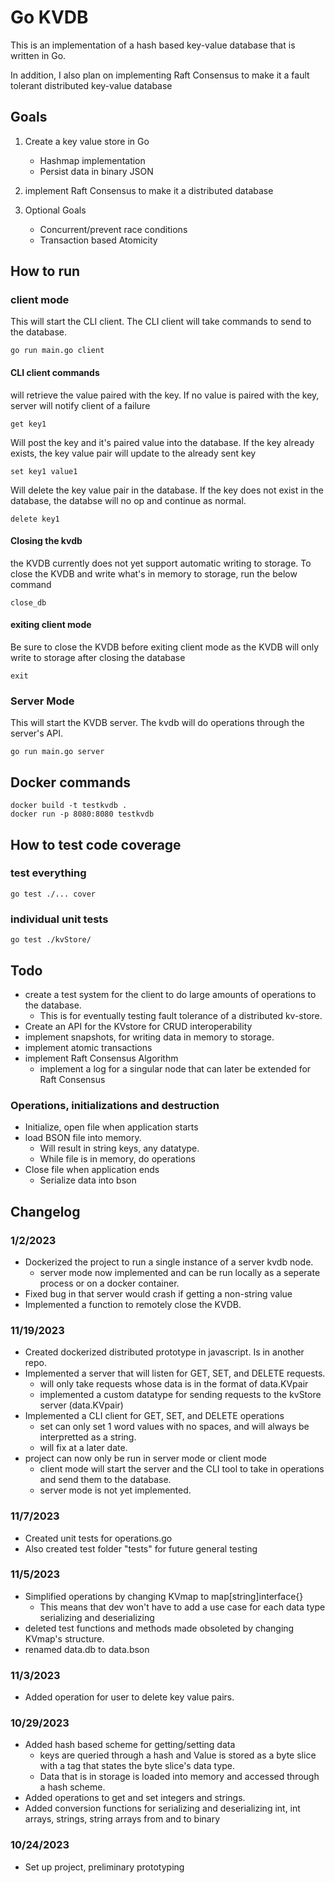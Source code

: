 # Go KVDB

This is an implementation of a hash based key-value database that is written in Go.

In addition, I also plan on implementing Raft Consensus to make it a fault tolerant distributed key-value database

## Goals
1. Create a key value store in Go
    - Hashmap implementation
    - Persist data in binary JSON

2. implement Raft Consensus to make it a distributed database

3. Optional Goals
    - Concurrent/prevent race conditions
    - Transaction based Atomicity
## How to run
### client mode
This will start the CLI client. The CLI client will take commands to send to the database.
```
go run main.go client
```
#### CLI client commands
will retrieve the value paired with the key.
If no value is paired with the key, server will notify client of a failure
```
get key1
```

Will post the key and it's paired value into the database. If the key already exists, the key value pair will update to the already sent key
```
set key1 value1
```

Will delete the key value pair in the database. If the key does not exist in the database, the databse will no op and continue as normal.
```
delete key1
```

#### Closing the kvdb
the KVDB currently does not yet support automatic writing to storage. To close the KVDB and write what's in memory to storage, run the below command
```
close_db
```

#### exiting client mode
Be sure to close the KVDB before exiting client mode as the KVDB will only write to storage after closing the database
```
exit
```

### Server Mode
This will start the KVDB server. The kvdb will do operations through the server's API. 
```
go run main.go server
```

## Docker commands
```
docker build -t testkvdb .
docker run -p 8080:8080 testkvdb
```
## How to test code coverage
### test everything
```
go test ./... cover
```
### individual unit tests
```
go test ./kvStore/
```

## Todo
- create a test system for the client to do large amounts of operations to the database.
    - This is for eventually testing fault tolerance of a distributed kv-store.
- Create an API for the KVstore for CRUD interoperability
- implement snapshots, for writing data in memory to storage.
- implement atomic transactions
- implement Raft Consensus Algorithm
    - implement a log for a singular node that can later be extended for Raft Consensus

### Operations, initializations and destruction
- Initialize, open file when application starts
- load BSON file into memory. 
    - Will result in string keys, any datatype.
    - While file is in memory, do operations
- Close file when application ends
    - Serialize data into bson

## Changelog
### 1/2/2023
- Dockerized the project to run a single instance of a server kvdb node.
    - server mode now implemented and can be run locally as a seperate process or on a docker container.
- Fixed bug in that server would crash if getting a non-string value
- Implemented a function to remotely close the KVDB.

### 11/19/2023
- Created dockerized distributed prototype in javascript. Is in another repo.
- Implemented a server that will listen for GET, SET, and DELETE requests.
    - will only take requests whose data is in the format of data.KVpair
    - implemented a custom datatype for sending requests to the kvStore server (data.KVpair)
- Implemented a CLI client for GET, SET, and DELETE operations
    - set can only set 1 word values with no spaces, and will always be interpretted as a string.
    - will fix at a later date.
- project can now only be run in server mode or client mode
    - client mode will start the server and the CLI tool to take in operations and send them to the database.
    - server mode is not yet implemented.
### 11/7/2023
- Created unit tests for operations.go
- Also created test folder "tests" for future general testing
### 11/5/2023
- Simplified operations by changing KVmap to map[string]interface{}
    - This means that dev won't have to add a use case for each data type serializing and deserializing
- deleted test functions and methods made obsoleted by changing KVmap's structure.
- renamed data.db to data.bson
### 11/3/2023
- Added operation for user to delete key value pairs.
### 10/29/2023
- Added hash based scheme for getting/setting data
    - keys are queried through a hash and Value is stored as a byte slice with a tag that states the byte slice's data type.
    - Data that is in storage is loaded into memory and accessed through a hash scheme.
- Added operations to get and set integers and strings.
- Added conversion functions for serializing and deserializing int, int arrays, strings, string arrays from and to binary 
### 10/24/2023
- Set up project, preliminary prototyping
